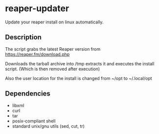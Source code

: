 # reaper-updater
Update your reaper install on linux automatically.

## Description
The script grabs the latest Reaper version from https://reaper.fm/download.php

Downloads the tarball archive into /tmp extracts it and executes the install script. (Which is then removed after execution)

Also the user location for the install is changed from ~/opt to ~/.local/opt
## Dependencies

* libxml
* curl
* tar
* posix-compliant shell
* standard unix/gnu utils (sed, cut, tr)
